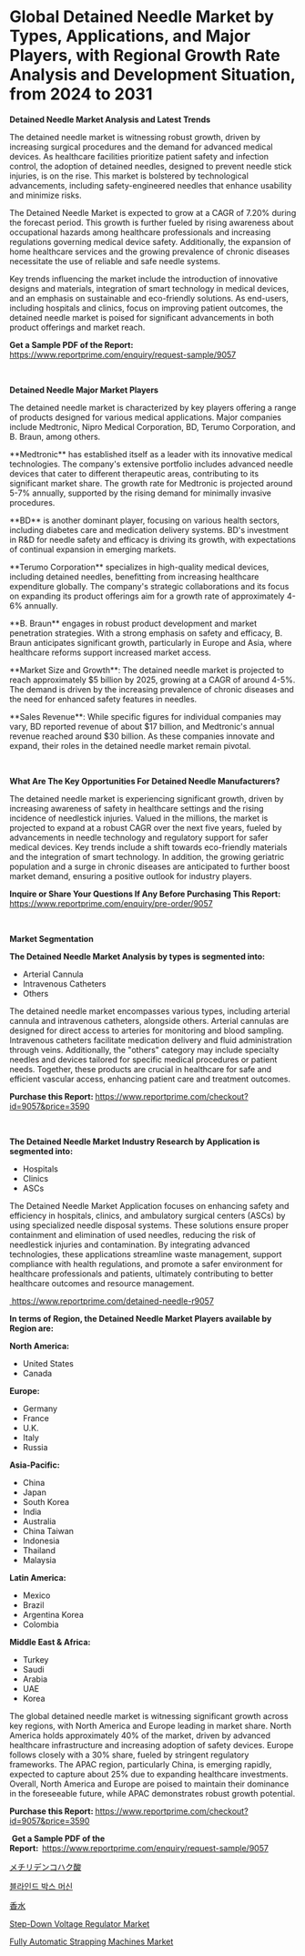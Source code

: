 <p><h1>Global Detained Needle Market by Types, Applications, and Major Players, with Regional Growth Rate Analysis and Development Situation, from 2024 to 2031</h1></p><p><strong>Detained Needle Market Analysis and Latest Trends</strong></p>
<p><p>The detained needle market is witnessing robust growth, driven by increasing surgical procedures and the demand for advanced medical devices. As healthcare facilities prioritize patient safety and infection control, the adoption of detained needles, designed to prevent needle stick injuries, is on the rise. This market is bolstered by technological advancements, including safety-engineered needles that enhance usability and minimize risks.</p><p>The Detained Needle Market is expected to grow at a CAGR of 7.20% during the forecast period. This growth is further fueled by rising awareness about occupational hazards among healthcare professionals and increasing regulations governing medical device safety. Additionally, the expansion of home healthcare services and the growing prevalence of chronic diseases necessitate the use of reliable and safe needle systems.</p><p>Key trends influencing the market include the introduction of innovative designs and materials, integration of smart technology in medical devices, and an emphasis on sustainable and eco-friendly solutions. As end-users, including hospitals and clinics, focus on improving patient outcomes, the detained needle market is poised for significant advancements in both product offerings and market reach.</p></p>
<p><strong>Get a Sample PDF of the Report:&nbsp;</strong> <a href="https://www.reportprime.com/enquiry/request-sample/9057">https://www.reportprime.com/enquiry/request-sample/9057</a></p>
<p>&nbsp;</p>
<p><strong>Detained Needle Major Market Players</strong></p>
<p><p>The detained needle market is characterized by key players offering a range of products designed for various medical applications. Major companies include Medtronic, Nipro Medical Corporation, BD, Terumo Corporation, and B. Braun, among others.</p><p>**Medtronic** has established itself as a leader with its innovative medical technologies. The company's extensive portfolio includes advanced needle devices that cater to different therapeutic areas, contributing to its significant market share. The growth rate for Medtronic is projected around 5-7% annually, supported by the rising demand for minimally invasive procedures.</p><p>**BD** is another dominant player, focusing on various health sectors, including diabetes care and medication delivery systems. BD's investment in R&D for needle safety and efficacy is driving its growth, with expectations of continual expansion in emerging markets.</p><p>**Terumo Corporation** specializes in high-quality medical devices, including detained needles, benefitting from increasing healthcare expenditure globally. The company's strategic collaborations and its focus on expanding its product offerings aim for a growth rate of approximately 4-6% annually.</p><p>**B. Braun** engages in robust product development and market penetration strategies. With a strong emphasis on safety and efficacy, B. Braun anticipates significant growth, particularly in Europe and Asia, where healthcare reforms support increased market access.</p><p>**Market Size and Growth**: The detained needle market is projected to reach approximately $5 billion by 2025, growing at a CAGR of around 4-5%. The demand is driven by the increasing prevalence of chronic diseases and the need for enhanced safety features in needles.</p><p>**Sales Revenue**: While specific figures for individual companies may vary, BD reported revenue of about $17 billion, and Medtronic's annual revenue reached around $30 billion. As these companies innovate and expand, their roles in the detained needle market remain pivotal.</p></p>
<p>&nbsp;</p>
<p><strong>What Are The Key Opportunities For Detained Needle Manufacturers?</strong></p>
<p><p>The detained needle market is experiencing significant growth, driven by increasing awareness of safety in healthcare settings and the rising incidence of needlestick injuries. Valued in the millions, the market is projected to expand at a robust CAGR over the next five years, fueled by advancements in needle technology and regulatory support for safer medical devices. Key trends include a shift towards eco-friendly materials and the integration of smart technology. In addition, the growing geriatric population and a surge in chronic diseases are anticipated to further boost market demand, ensuring a positive outlook for industry players.</p></p>
<p><strong>Inquire or Share Your Questions If Any Before Purchasing This Report:</strong> <a href="https://www.reportprime.com/enquiry/pre-order/9057">https://www.reportprime.com/enquiry/pre-order/9057</a></p>
<p>&nbsp;</p>
<p><strong>Market Segmentation</strong></p>
<p><strong>The Detained Needle Market Analysis by types is segmented into:</strong></p>
<p><ul><li>Arterial Cannula</li><li>Intravenous Catheters</li><li>Others</li></ul></p>
<p><p>The detained needle market encompasses various types, including arterial cannula and intravenous catheters, alongside others. Arterial cannulas are designed for direct access to arteries for monitoring and blood sampling. Intravenous catheters facilitate medication delivery and fluid administration through veins. Additionally, the "others" category may include specialty needles and devices tailored for specific medical procedures or patient needs. Together, these products are crucial in healthcare for safe and efficient vascular access, enhancing patient care and treatment outcomes.</p></p>
<p><strong>Purchase this Report:&nbsp;</strong><a href="https://www.reportprime.com/checkout?id=9057&price=3590">https://www.reportprime.com/checkout?id=9057&price=3590</a></p>
<p>&nbsp;</p>
<p><strong>The Detained Needle Market Industry Research by Application is segmented into:</strong></p>
<p><ul><li>Hospitals</li><li>Clinics</li><li>ASCs</li></ul></p>
<p><p>The Detained Needle Market Application focuses on enhancing safety and efficiency in hospitals, clinics, and ambulatory surgical centers (ASCs) by using specialized needle disposal systems. These solutions ensure proper containment and elimination of used needles, reducing the risk of needlestick injuries and contamination. By integrating advanced technologies, these applications streamline waste management, support compliance with health regulations, and promote a safer environment for healthcare professionals and patients, ultimately contributing to better healthcare outcomes and resource management.</p></p>
<p><a href="https://www.reportprime.com/detained-needle-r9057">&nbsp;https://www.reportprime.com/detained-needle-r9057</a></p>
<p><strong>In terms of Region, the Detained Needle Market Players available by Region are:</strong></p>
<p>
    <p> <strong> North America: </strong>
        <ul>
            <li>United States</li>
            <li>Canada</li>
        </ul>
        </p> 
    <p> <strong> Europe: </strong>
        <ul>
            <li>Germany</li>
            <li>France</li>
            <li>U.K.</li>
            <li>Italy</li>
            <li>Russia</li>
        </ul>
        </p> 
    <p> <strong> Asia-Pacific: </strong>
        <ul>
            <li>China</li>
            <li>Japan</li>
            <li>South Korea</li>
            <li>India</li>
            <li>Australia</li>
            <li>China Taiwan</li>
            <li>Indonesia</li>
            <li>Thailand</li>
            <li>Malaysia</li>
        </ul>
        </p> 
    <p> <strong> Latin America: </strong>
        <ul>
            <li>Mexico</li>
            <li>Brazil</li>
            <li>Argentina Korea</li>
            <li>Colombia</li>
        </ul>
        </p> 
    <p> <strong> Middle East & Africa: </strong>
        <ul>
            <li>Turkey</li>
            <li>Saudi</li>
            <li>Arabia</li>
            <li>UAE</li>
            <li>Korea</li>
        </ul>
    </p>
    </p>
<p><p>The global detained needle market is witnessing significant growth across key regions, with North America and Europe leading in market share. North America holds approximately 40% of the market, driven by advanced healthcare infrastructure and increasing adoption of safety devices. Europe follows closely with a 30% share, fueled by stringent regulatory frameworks. The APAC region, particularly China, is emerging rapidly, expected to capture about 25% due to expanding healthcare investments. Overall, North America and Europe are poised to maintain their dominance in the foreseeable future, while APAC demonstrates robust growth potential.</p></p>
<p><strong>Purchase this Report: </strong><a href="https://www.reportprime.com/checkout?id=9057&price=3590">https://www.reportprime.com/checkout?id=9057&price=3590</a></p>
<p>&nbsp;<strong>Get a Sample PDF of the Report:&nbsp;&nbsp;</strong><a href="https://www.reportprime.com/enquiry/request-sample/9057">https://www.reportprime.com/enquiry/request-sample/9057</a></p>
<p><strong></strong></p>
<p><p><a href="https://github.com/lababdou/Market-Research-Report-List-6/blob/main/319874187556.md">メチリデンコハク酸</a></p><p><a href="https://medium.com/@kelvinfeenrey98677/%EB%B8%94%EB%9D%BC%EC%9D%B8%EB%93%9C-%EB%B0%95%EC%8A%A4-%EA%B8%B0%EA%B3%84-%EC%8B%9C%EC%9E%A5-%EB%8F%99%ED%96%A5-%EB%B0%8F-%EB%B6%84%EC%84%9D-%EB%AF%B8%EB%9E%98-%EC%84%B1%EC%9E%A5-%EA%B8%B0%ED%9A%8C%EC%99%80-%EB%8F%84%EC%A0%84-%EA%B3%BC%EC%A0%9C-2024-2031-2de6dd31f8da">블라인드 박스 머신</a></p><p><a href="https://medium.com/@shepardelmer/%E9%A6%99%E6%B0%B4%E5%B8%82%E5%A0%B4%E3%81%AE%E8%A6%8F%E6%A8%A1%E3%81%AF%E5%B9%B4%E5%B9%B3%E5%9D%87%E6%88%90%E9%95%B7%E7%8E%87-cagr-%E3%81%8C9-4-%E3%81%A7%E6%88%90%E9%95%B7%E3%81%97%E3%81%A6%E3%81%8A%E3%82%8A-%E3%81%93%E3%81%AE%E3%83%AC%E3%83%9D%E3%83%BC%E3%83%88%E3%81%A7%E3%81%AF%E5%B8%82%E5%A0%B4%E3%82%BB%E3%82%B0%E3%83%A1%E3%83%B3%E3%83%86%E3%83%BC%E3%82%B7%E3%83%A7%E3%83%B3-%E6%88%90%E9%95%B7-2024%E5%B9%B4%E3%81%8B%E3%82%892031%E5%B9%B4%E3%81%BE%E3%81%A7%E3%81%AE%E4%BA%88%E6%B8%AC%E3%81%AB%E3%81%A4%E3%81%84%E3%81%A6%E3%81%AE%E5%88%86%E6%9E%90%E3%81%8C%E5%90%AB%E3%81%BE%E3%82%8C%E3%81%A6%E3%81%84%E3%81%BE%E3%81%99-f5fc90a7941b">香水</a></p><p><a href="https://issuu.com/reportprime-2/docs/step-down-voltage-regulator-market-_e19048ca56db13">Step-Down Voltage Regulator Market</a></p><p><a href="https://medium.com/@ruth.macdonald08580/global-fully-automatic-strapping-machines-industry-research-report-competitive-landscape-market-74174682f4e9">Fully Automatic Strapping Machines Market</a></p></p>